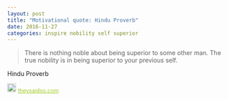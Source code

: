 ```yaml
---
layout: post
title: "Motivational quote: Hindu Proverb"
date: 2016-11-27
categories: inspire nobility self superior
---
```

> There is nothing noble about being superior to some other man. The true nobility is in being superior to your previous self.

Hindu Proverb

<span style="z-index:50;font-size:0.9em;"><img src="https://theysaidso.com/branding/theysaidso.png" height="20" width="20" alt="theysaidso.com"/><a href="https://theysaidso.com" title="Powered by quotes from theysaidso.com" style="color: #9fcc25; margin-left: 4px; vertical-align: middle;">theysaidso.com</a></span>
